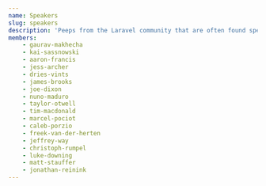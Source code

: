 ```yaml
---
name: Speakers
slug: speakers
description: 'Peeps from the Laravel community that are often found speaking at conferences, and user groups.'
members:
    - gaurav-makhecha
    - kai-sassnowski
    - aaron-francis
    - jess-archer
    - dries-vints
    - james-brooks
    - joe-dixon
    - nuno-maduro
    - taylor-otwell
    - tim-macdonald
    - marcel-pociot
    - caleb-porzio
    - freek-van-der-herten
    - jeffrey-way
    - christoph-rumpel
    - luke-downing
    - matt-stauffer
    - jonathan-reinink
---
```

